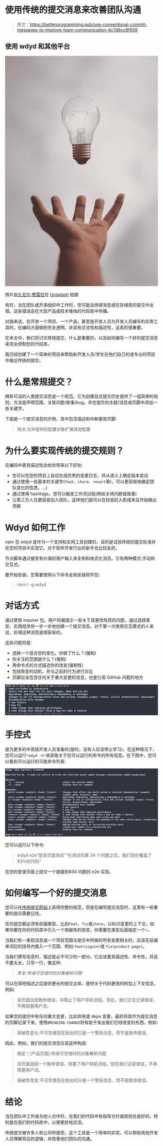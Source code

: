 # 使用传统的提交消息来改善团队沟通

> 原文：<https://betterprogramming.pub/use-conventional-commit-messages-to-improve-team-communication-4c7d9cc8f939>

## 使用 wdyd 和其他平台

![](img/2a760f6a7817e90c7ad3bf22c9b78c1e.png)

照片由[久尼尔·费雷拉](https://unsplash.com/@juniorferreir_?utm_source=medium&utm_medium=referral)在 [Unsplash](https://unsplash.com?utm_source=medium&utm_medium=referral) 拍摄

有时，当在团队或开源组织中工作时，您可能会拼错消息或在存储库的提交中出错。这些错误会在大型产品或技术堆栈的代码库中传播。

对我来说，在开发一个项目、一个产品，甚至是开发人员为开发人员编写的实用工具时，在编码方面做到完全透明，并具有交流性和描述性，这真的很重要。

在本文中，我们将讨论常规提交，什么是重要的，以及如何编写一个好的提交消息来完全控制您的代码库。

我已经创建了一个简单的项目来帮助新开发人员/学生在他们自己的或专业的项目中接近传统的提交。

# 什么是常规提交？

拥有可读的人类提交消息是一个规范。它为创建显式提交历史提供了一组简单的规则，方法是声明范围、关联问题/故事/bug，并在提交的主题/消息或页脚中添加一些关键字。

下面是一个提交消息的示例，其中包含描述和中断更改页脚:

> 特点:允许提供的配置对象扩展其他配置

# 为什么要实现传统的提交规则？

在编码中更具描述性会给你带来以下好处:

*   您可以在您的项目上自动生成优秀的变更日志，并从语义上确定版本变动
*   通过使用一些基本的关键字(`feat`、`chore`、`revert`等)，可以更容易地确定团队变化的性质。…)
*   通过使用 hashtags，您可以触发工作流过程(例如关闭问题或故事)
*   让第三方人员更容易加入团队，这样他们就可以在较低的入职成本后开始做出贡献

# Wdyd 如何工作

npm 包 wdyd 是作为一个支持和实用工具创建的，目的是试验传统的提交标准并在您的项目中实现它。对于软件开发行业的新手也比较友好。

节点脚本通过接受有价值的用户输入来复制和格式化消息。它有两种模式:手动和交互式。

要开始安装，您需要使用以下命令全局安装软件包:

> npm i -g wdyd

# 对话方式

通过使用 inquirer 包，用户将被提示一些关于其更改性质的问题，通过选择类型，实用程序将一步一步地创建一个提交消息。对于第一次使用交互模式的人来说，处理这种消息是很容易的。

这些问题将是:

*   选择一个适合您的变化。你做了什么？(强制)
*   你关注的范围是什么？(强制)
*   用命令式的方式描述你的改变(强制性)
*   包括改变的动机，并与之前的行为进行对比
*   页脚应该包含任何关于重大变更的信息，也是引用 GitHub 问题的地方

![](img/d4bae0e3a0c4d7dde3724d7c10db5a78.png)

# 手控式

是为更多的中高级开发人员准备的(是的，没有人应该停止学习)。在这种情况下，您可以运行`*wdyd -h*`来获取关于您可以运行的命令的所有信息。在下图中，您可以看到可以运行的可能命令列表:

![](img/8eed0126da6e6f307d0c3bbfb5ddc9c5.png)

您可以运行以下命令:

> wdyd e2e“登录页面测试”“在测试的第 34 个问题之后，我们现在覆盖了 93%的代码”

在您的登录页面上提交一个链接到#34 问题的 e2e 实现。

# 如何编写一个好的提交消息

您可以在[传统提交网站](https://www.conventionalcommits.org/en/v1.0.0/)上获得完整的规范，但是在编写提交消息时，这里有一些重要的提示需要记住。

任何提交都必须有前缀类型，比如`feat`、`fix`或`chore`，以标识变更的上下文。如果你要在你的代码库中引入一个突破性的改变，你需要在类型后面指定一个`!`。

当我们有一条短消息或一个项目范围与提交中所做的所有变更相关时，应该在前缀单词后的括号内插入一个范围，例如:`feat(signin)`或 `fix(product-page)`。

当我们撰写信息时，描述是必不可少的一部分。它应该更具描述性、命令性，并且不要太长。只写一行，像这样:

> *修复:传递可空值时的对象解析问题*

可以在简短描述之后提供更长的提交主体，提供关于代码更改的附加上下文信息，例如:

> 该页面出现致命错误，并阻止了用户导航流程。现在，我们正在记录错误，不再阻塞用户流。

如果您的提交中有任何重大变更，比如弃用或 deps 变更，最好将其作为提交消息的页脚记录下来。使用`BREAKING-CHANGE`将有助于突出我们已经改变的东西。例如:

> 突破性变化:不可空值现在抛出的只是一个警告消息，而不是致命错误。

因此，例如，我们的提交消息应该这样构成:

> 搞定！(产品页面):传递可空值时的对象解析问题
> 
> 该页面返回一个致命错误，阻塞了用户导航流程。现在我们记录错误，不再阻塞用户流。
> 
> 突破性改变:不可空值现在抛出的只是一个警告信息，而不是致命错误。

# 结论

当在团队中工作或与他人合作时，在我们的代码中有指导方针或规则总是好的，特别是在我们的代码库中，以便更好地交流。

传统提交被许多人和公司所接受。这个工具是一个简单的实现，可以帮助其他开发人员理解背后的逻辑，并改善他们团队的沟通。